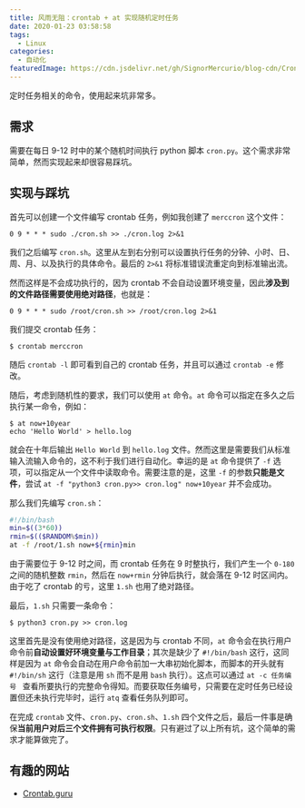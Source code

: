 ```yaml
---
title: 风雨无阻：crontab + at 实现随机定时任务
date: 2020-01-23 03:58:58
tags:
  - Linux
categories:
  - 自动化
featuredImage: https://cdn.jsdelivr.net/gh/SignorMercurio/blog-cdn/CronAt/0.png
---
```


定时任务相关的命令，使用起来坑非常多。

<!--more-->

## 需求

需要在每日 9-12 时中的某个随机时间执行 python 脚本 `cron.py`。这个需求非常简单，然而实现起来却很容易踩坑。

## 实现与踩坑

首先可以创建一个文件编写 crontab 任务，例如我创建了 `merccron` 这个文件：

```
0 9 * * * sudo ./cron.sh >> ./cron.log 2>&1
```

我们之后编写 `cron.sh`。这里从左到右分别可以设置执行任务的分钟、小时、日、周、月、以及执行的具体命令。最后的 `2>&1` 将标准错误流重定向到标准输出流。

然而这样是不会成功执行的，因为 crontab 不会自动设置环境变量，因此**涉及到的文件路径需要使用绝对路径**，也就是：

```
0 9 * * * sudo /root/cron.sh >> /root/cron.log 2>&1
```

我们提交 crontab 任务：

```shell
$ crontab merccron
```

随后 `crontab -l` 即可看到自己的 crontab 任务，并且可以通过 `crontab -e` 修改。

随后，考虑到随机性的要求，我们可以使用 `at` 命令。`at` 命令可以指定在多久之后执行某一命令，例如：

```shell
$ at now+10year
echo 'Hello World' > hello.log
```

就会在十年后输出 `Hello World` 到 `hello.log` 文件。然而这里是需要我们从标准输入流输入命令的，这不利于我们进行自动化。幸运的是 `at` 命令提供了 `-f` 选项，可以指定从一个文件中读取命令。需要注意的是，这里 `-f` 的参数**只能是文件**，尝试 `at -f "python3 cron.py>> cron.log" now+10year` 并不会成功。

那么我们先编写 `cron.sh`：

```bash
#!/bin/bash
min=$((3*60))
rmin=$(($RANDOM%$min))
at -f /root/1.sh now+${rmin}min
```

由于需要位于 9-12 时之间，而 crontab 任务在 9 时整执行，我们产生一个 `0-180` 之间的随机整数 `rmin`，然后在 `now+rmin` 分钟后执行，就会落在 9-12 时区间内。由于吃了 crontab 的亏，这里 `1.sh` 也用了绝对路径。

最后，`1.sh` 只需要一条命令：

```shell
$ python3 cron.py >> cron.log
```

这里首先是没有使用绝对路径，这是因为与 crontab 不同，`at` 命令会在执行用户命令前**自动设置好环境变量与工作目录**；其次是缺少了 `#!/bin/bash` 这行，这同样是因为 `at` 命令会自动在用户命令前加一大串初始化脚本，而脚本的开头就有 `#!/bin/sh` 这行（注意是用 `sh` 而不是用 `bash` 执行）。这点可以通过 `at -c 任务编号 ` 查看所要执行的完整命令得知。而要获取任务编号，只需要在定时任务已经设置但还未执行完毕时，运行 `atq` 查看任务队列即可。

在完成 `crontab` 文件、`cron.py`、`cron.sh`、`1.sh` 四个文件之后，最后一件事是确保**当前用户对后三个文件拥有可执行权限**。只有避过了以上所有坑，这个简单的需求才能算做完了。

## 有趣的网站

- [Crontab.guru](https://crontab.guru/)
